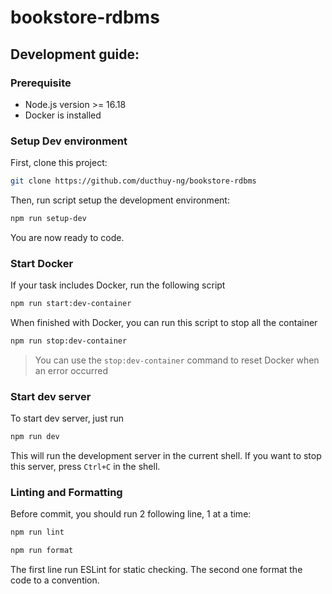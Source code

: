 # bookstore-rdbms

## Development guide:

### Prerequisite

- Node.js version >= 16.18
- Docker is installed

### Setup Dev environment

First, clone this project:

```bash
git clone https://github.com/ducthuy-ng/bookstore-rdbms
```

Then, run script setup the development environment:

```bash
npm run setup-dev
```

You are now ready to code.

### Start Docker

If your task includes Docker, run the following script

```bash
npm run start:dev-container
```

When finished with Docker, you can run this script to stop all the container

```bash
npm run stop:dev-container
```

> You can use the `stop:dev-container` command to reset Docker when an error occurred

### Start dev server

To start dev server, just run

```bash
npm run dev
```

This will run the development server in the current shell. If you want to stop this server, press `Ctrl+C` in the shell.

### Linting and Formatting

Before commit, you should run 2 following line, 1 at a time:

```bash
npm run lint
```

```bash
npm run format
```

The first line run ESLint for static checking. The second one format the code to a convention.
